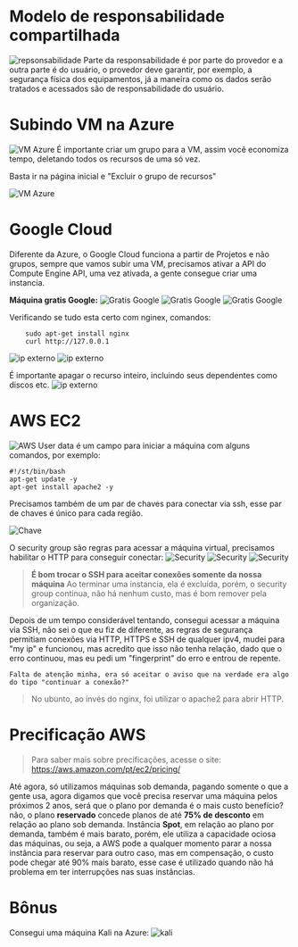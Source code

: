 # **Modelo de responsabilidade compartilhada**
![repsonsabilidade](./imagens/responsabilidade.png)
Parte da responsabilidade é por parte do provedor e a outra parte é do usuário, o provedor deve garantir, por exemplo, a segurança física dos equipamentos, já a maneira como os dados serão tratados e acessados são de responsabilidade do usuário.

# **Subindo VM na Azure**
![VM Azure](./imagens/VM%20Azure.png)
É importante criar um grupo para a VM, assim você economiza tempo, deletando todos os recursos de uma só vez.

Basta ir na página inicial e "Excluir o grupo de recursos"

![VM Azure](./imagens/gruporecursos.png)

# **Google Cloud**
Diferente da Azure, o Google Cloud funciona a partir de Projetos e não grupos, sempre que vamos subir uma VM, precisamos ativar a API do Compute Engine API, uma vez ativada, a gente consegue criar uma instancia.

**Máquina gratis Google:**
![Gratis Google](./imagens/m%C3%A1quina%20gratis%20GOogle%20(2).png)
![Gratis Google](./imagens/m%C3%A1quina%20gratis%20GOogle%20(1).png)
![Gratis Google](./imagens/VM%20Google%20Cloud.png)

Verificando se tudo esta certo com nginex, comandos:
```
    sudo apt-get install nginx
    curl http://127.0.0.1
```
![ip externo](./imagens/ip%20externo.png)
![ip externo](./imagens/testando%20ip%20externo.png)

É importante apagar o recurso inteiro, incluindo seus dependentes como discos etc.
![ip externo](./imagens/disco.png)

# **AWS EC2**

![AWS](./imagens/aws.png)
User data é um campo para iniciar a máquina com alguns comandos, por exemplo:
```
#!/st/bin/bash
apt-get update -y
apt-get install apache2 -y
```
Precisamos também de um par de chaves para conectar via ssh, esse par de chaves é único para cada região.

![Chave](./imagens/chave.png)

O security group são regras para acessar a máquina virtual, precisamos habilitar o HTTP para conseguir conectar:
![Security](./imagens/security%20group.png)
![Security](./imagens/regras.png)
![Security](./imagens/novasregras.png)
> **É bom trocar o SSH para aceitar conexões somente da nossa máquina**
Ao terminar uma instancia, ela é excluída, porém, o security group continua, não há nenhum custo, mas é bom remover pela organização.

Depois de um tempo considerável tentando, consegui acessar a máquina via SSH, não sei o que eu fiz de diferente, as regras de segurança permitiam conexões via HTTP, HTTPS e SSH de qualquer ipv4, mudei para "my ip" e funcionou, mas acredito que isso não tenha relação, dado que o erro continuou, mas eu pedi um "fingerprint" do erro e entrou de repente.

```
Falta de atenção minha, era só aceitar o aviso que na verdade era algo do tipo "continuar a conexão?" 
```

> No ubunto, ao invés do nginx, foi utilizar o apache2 para abrir HTTP.


# **Precificação AWS**

> Para saber mais sobre precificações, acesse o site: https://aws.amazon.com/pt/ec2/pricing/

Até agora, só utilizamos máquinas sob demanda, pagando somente o que a gente usa, agora digamos que você precisa reservar uma máquina pelos próximos 2 anos, será que o plano por demanda é o mais custo benefício? não, o plano **reservado** concede planos de até **75% de desconto** em relação ao plano sob demanda. Instância **Spot**, em relação ao plano por demanda, também é mais barato, porém, ele utiliza a capacidade ociosa das máquinas, ou seja, a AWS pode a qualquer momento parar a nossa instância para reservar para outro caso, mas em compensação, o custo pode chegar até 90% mais barato, esse case é utilizado quando não há problema em ter interrupções nas suas instâncias.


# **Bônus**
Consegui uma máquina Kali na Azure:
![kali](./imagens/kali.png)